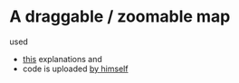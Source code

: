 # A draggable / zoomable map

used 
- [this](https://medium.com/@shengyuchen/how-to-create-a-draggable-zoomable-map-in-d3-js-part-i-764e2a089e85) explanations 
and 
- code is uploaded [by himself](https://github.com/schen57/mapdemo)

